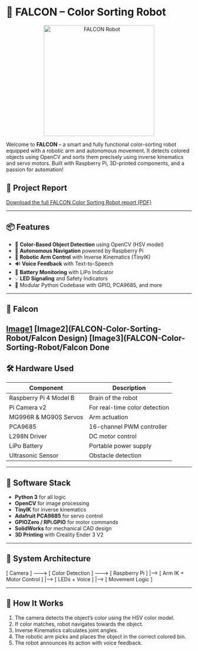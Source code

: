 # 🤖 FALCON – Color Sorting Robot

<p align="center">
  <img src="https://user-images.githubusercontent.com/your_image_here.gif" width="300" alt="FALCON Robot">
</p>

Welcome to **FALCON** – a smart and fully functional color-sorting robot equipped with a robotic arm and autonomous movement. It detects colored objects using OpenCV and sorts them precisely using inverse kinematics and servo motors. Built with Raspberry Pi, 3D-printed components, and a passion for automation!

## 📄 Project Report

[Download the full FALCON Color Sorting Robot report (PDF)](./Color_Sorting_Robot.pdf)

---

## 📦 Features

- 🎯 **Color-Based Object Detection** using OpenCV (HSV model)
- 🚗 **Autonomous Navigation** powered by Raspberry Pi
- 🦾 **Robotic Arm Control** with Inverse Kinematics (TinyIK)
- 🔊 **Voice Feedback** with Text-to-Speech
- 🔋 **Battery Monitoring** with LiPo Indicator
- 💡 **LED Signaling** and Safety Indicators
- 🧠 Modular Python Codebase with GPIO, PCA9685, and more

---

## 📸 Falcon
[Image1](https://github.com/user-attachments/assets/7ce7e35f-68ad-44f6-b921-a234618e8e1e)
[Image2](FALCON-Color-Sorting-Robot/Falcon Design)
[Image3](FALCON-Color-Sorting-Robot/Falcon Done
---

## 🛠 Hardware Used

| Component | Description |
|----------|-------------|
| Raspberry Pi 4 Model B | Brain of the robot |
| Pi Camera v2 | For real-time color detection |
| MG996R & MG90S Servos | Arm actuation |
| PCA9685 | 16-channel PWM controller |
| L298N Driver | DC motor control |
| LiPo Battery | Portable power supply |
| Ultrasonic Sensor | Obstacle detection |

---

## 🧠 Software Stack

- **Python 3** for all logic
- **OpenCV** for image processing
- **TinyIK** for inverse kinematics
- **Adafruit PCA9685** for servo control
- **GPIOZero / RPi.GPIO** for motor commands
- **SolidWorks** for mechanical CAD design
- **3D Printing** with Creality Ender 3 V2

---

## 🔄 System Architecture

[ Camera ] ---> [ Color Detection ] ---> [ Raspberry Pi ]
|--> [ Arm IK + Motor Control ]
|--> [ LEDs + Voice ]
|--> [ Movement Logic ]


---

## 🧠 How It Works

1. The camera detects the object’s color using the HSV color model.
2. If color matches, robot navigates towards the object.
3. Inverse Kinematics calculates joint angles.
4. The robotic arm picks and places the object in the correct colored bin.
5. The robot announces its action with voice feedback.

